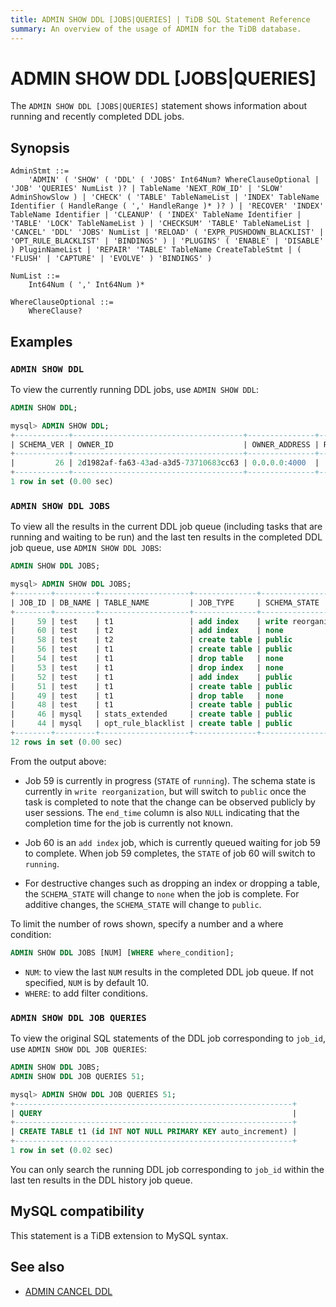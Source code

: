 ```yaml
---
title: ADMIN SHOW DDL [JOBS|QUERIES] | TiDB SQL Statement Reference
summary: An overview of the usage of ADMIN for the TiDB database.
---
```


# ADMIN SHOW DDL [JOBS|QUERIES]

The `ADMIN SHOW DDL [JOBS|QUERIES]` statement shows information about running and recently completed DDL jobs.

## Synopsis

```ebnf+diagram
AdminStmt ::=
    'ADMIN' ( 'SHOW' ( 'DDL' ( 'JOBS' Int64Num? WhereClauseOptional | 'JOB' 'QUERIES' NumList )? | TableName 'NEXT_ROW_ID' | 'SLOW' AdminShowSlow ) | 'CHECK' ( 'TABLE' TableNameList | 'INDEX' TableName Identifier ( HandleRange ( ',' HandleRange )* )? ) | 'RECOVER' 'INDEX' TableName Identifier | 'CLEANUP' ( 'INDEX' TableName Identifier | 'TABLE' 'LOCK' TableNameList ) | 'CHECKSUM' 'TABLE' TableNameList | 'CANCEL' 'DDL' 'JOBS' NumList | 'RELOAD' ( 'EXPR_PUSHDOWN_BLACKLIST' | 'OPT_RULE_BLACKLIST' | 'BINDINGS' ) | 'PLUGINS' ( 'ENABLE' | 'DISABLE' ) PluginNameList | 'REPAIR' 'TABLE' TableName CreateTableStmt | ( 'FLUSH' | 'CAPTURE' | 'EVOLVE' ) 'BINDINGS' )

NumList ::=
    Int64Num ( ',' Int64Num )*

WhereClauseOptional ::=
    WhereClause?
```

## Examples

### `ADMIN SHOW DDL`

To view the currently running DDL jobs, use `ADMIN SHOW DDL`:


```sql
ADMIN SHOW DDL;
```

```sql
mysql> ADMIN SHOW DDL;
+------------+--------------------------------------+---------------+--------------+--------------------------------------+-------+
| SCHEMA_VER | OWNER_ID                             | OWNER_ADDRESS | RUNNING_JOBS | SELF_ID                              | QUERY |
+------------+--------------------------------------+---------------+--------------+--------------------------------------+-------+
|         26 | 2d1982af-fa63-43ad-a3d5-73710683cc63 | 0.0.0.0:4000  |              | 2d1982af-fa63-43ad-a3d5-73710683cc63 |       |
+------------+--------------------------------------+---------------+--------------+--------------------------------------+-------+
1 row in set (0.00 sec)
```

### `ADMIN SHOW DDL JOBS`

To view all the results in the current DDL job queue (including tasks that are running and waiting to be run) and the last ten results in the completed DDL job queue, use `ADMIN SHOW DDL JOBS`:


```sql
ADMIN SHOW DDL JOBS;
```

```sql
mysql> ADMIN SHOW DDL JOBS;
+--------+---------+--------------------+--------------+----------------------+-----------+----------+-----------+-----------------------------------------------------------------+---------+
| JOB_ID | DB_NAME | TABLE_NAME         | JOB_TYPE     | SCHEMA_STATE         | SCHEMA_ID | TABLE_ID | ROW_COUNT | CREATE_TIME         | START_TIME          | END_TIME            | STATE   |
+--------+---------+--------------------+--------------+----------------------+-----------+----------+-----------+---------------------+-------------------------------------------+---------+
|     59 | test    | t1                 | add index    | write reorganization |         1 |       55 |     88576 | 2020-08-17 07:51:58 | 2020-08-17 07:51:58 | NULL                | running |
|     60 | test    | t2                 | add index    | none                 |         1 |       57 |         0 | 2020-08-17 07:51:59 | 2020-08-17 07:51:59 | NULL                | none    |
|     58 | test    | t2                 | create table | public               |         1 |       57 |         0 | 2020-08-17 07:41:28 | 2020-08-17 07:41:28 | 2020-08-17 07:41:28 | synced  |
|     56 | test    | t1                 | create table | public               |         1 |       55 |         0 | 2020-08-17 07:41:02 | 2020-08-17 07:41:02 | 2020-08-17 07:41:02 | synced  |
|     54 | test    | t1                 | drop table   | none                 |         1 |       50 |         0 | 2020-08-17 07:41:02 | 2020-08-17 07:41:02 | 2020-08-17 07:41:02 | synced  |
|     53 | test    | t1                 | drop index   | none                 |         1 |       50 |         0 | 2020-08-17 07:35:44 | 2020-08-17 07:35:44 | 2020-08-17 07:35:44 | synced  |
|     52 | test    | t1                 | add index    | public               |         1 |       50 |    451010 | 2020-08-17 07:34:43 | 2020-08-17 07:34:43 | 2020-08-17 07:35:16 | synced  |
|     51 | test    | t1                 | create table | public               |         1 |       50 |         0 | 2020-08-17 07:34:02 | 2020-08-17 07:34:02 | 2020-08-17 07:34:02 | synced  |
|     49 | test    | t1                 | drop table   | none                 |         1 |       47 |         0 | 2020-08-17 07:34:02 | 2020-08-17 07:34:02 | 2020-08-17 07:34:02 | synced  |
|     48 | test    | t1                 | create table | public               |         1 |       47 |         0 | 2020-08-17 07:33:37 | 2020-08-17 07:33:37 | 2020-08-17 07:33:37 | synced  |
|     46 | mysql   | stats_extended     | create table | public               |         3 |       45 |         0 | 2020-08-17 06:42:38 | 2020-08-17 06:42:38 | 2020-08-17 06:42:38 | synced  |
|     44 | mysql   | opt_rule_blacklist | create table | public               |         3 |       43 |         0 | 2020-08-17 06:42:38 | 2020-08-17 06:42:38 | 2020-08-17 06:42:38 | synced  |
+--------+---------+--------------------+--------------+----------------------+-----------+----------+-----------+---------------------+---------------------+-------------------------------+
12 rows in set (0.00 sec)
```

From the output above:

- Job 59 is currently in progress (`STATE` of `running`). The schema state is currently in `write reorganization`, but will switch to `public` once the task is completed to note that the change can be observed publicly by user sessions. The `end_time` column is also `NULL` indicating that the completion time for the job is currently not known.

- Job 60 is an `add index` job, which is currently queued waiting for job 59 to complete. When job 59 completes, the `STATE` of job 60 will switch to `running`.

- For destructive changes such as dropping an index or dropping a table, the `SCHEMA_STATE` will change to `none` when the job is complete. For additive changes, the `SCHEMA_STATE` will change to `public`.

To limit the number of rows shown, specify a number and a where condition:

```sql
ADMIN SHOW DDL JOBS [NUM] [WHERE where_condition];
```

* `NUM`: to view the last `NUM` results in the completed DDL job queue. If not specified, `NUM` is by default 10.
* `WHERE`: to add filter conditions.

### `ADMIN SHOW DDL JOB QUERIES`

To view the original SQL statements of the DDL job corresponding to `job_id`, use `ADMIN SHOW DDL JOB QUERIES`:


```sql
ADMIN SHOW DDL JOBS;
ADMIN SHOW DDL JOB QUERIES 51;
```

```sql
mysql> ADMIN SHOW DDL JOB QUERIES 51;
+--------------------------------------------------------------+
| QUERY                                                        |
+--------------------------------------------------------------+
| CREATE TABLE t1 (id INT NOT NULL PRIMARY KEY auto_increment) |
+--------------------------------------------------------------+
1 row in set (0.02 sec)
```

You can only search the running DDL job corresponding to `job_id` within the last ten results in the DDL history job queue.

## MySQL compatibility

This statement is a TiDB extension to MySQL syntax.

## See also

* [ADMIN CANCEL DDL](/sql-statements/sql-statement-admin-cancel-ddl.md)
